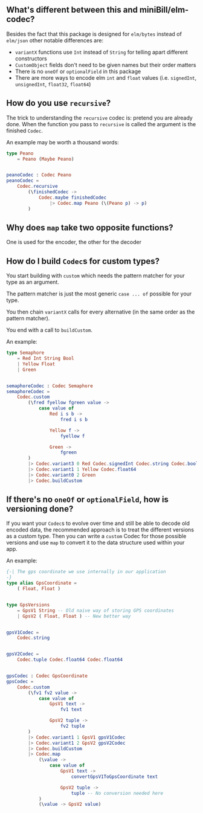 ## What's different between this and miniBill/elm-codec?
Besides the fact that this package is designed for `elm/bytes` instead of `elm/json` other notable differences are:
* `variantX` functions use `Int` instead of `String` for telling apart different constructors
* `CustomObject` fields don't need to be given names but their order matters 
* There is no `oneOf` or `optionalField` in this package
* There are more ways to encode elm `int` and `float` values (i.e. `signedInt`, `unsignedInt`, `float32`, `float64`)

## How do you use `recursive`?
The trick to understanding the `recursive` codec is: pretend you are already done.
When the function you pass to `recursive` is called the argument is the finished `Codec`.

An example may be worth a thousand words:

```elm
type Peano
    = Peano (Maybe Peano)


peanoCodec : Codec Peano
peanoCodec =
    Codec.recursive
        (\finishedCodec ->
            Codec.maybe finishedCodec
                |> Codec.map Peano (\(Peano p) -> p)
        )
```

## Why does `map` take two opposite functions?
One is used for the encoder, the other for the decoder

## How do I build `Codec`s for custom types?
You start building with `custom` which needs the pattern matcher for your type as an argument.

The pattern matcher is just the most generic `case ... of` possible for your type.

You then chain `variantX` calls for every alternative (in the same order as the pattern matcher).

You end with a call to `buildCustom`.

An example:

```elm
type Semaphore
    = Red Int String Bool
    | Yellow Float
    | Green


semaphoreCodec : Codec Semaphore
semaphoreCodec =
    Codec.custom
        (\fred fyellow fgreen value ->
            case value of
                Red i s b ->
                    fred i s b

                Yellow f ->
                    fyellow f

                Green ->
                    fgreen
        )
        |> Codec.variant3 0 Red Codec.signedInt Codec.string Codec.bool
        |> Codec.variant1 1 Yellow Codec.float64
        |> Codec.variant0 2 Green
        |> Codec.buildCustom
```

## If there's no `oneOf` or `optionalField`, how is versioning done?
If you want your `Codec`s to evolve over time and still be able to decode old 
encoded data, the recommended approach is to treat the different versions as a custom type.
Then you can write a `custom` Codec for those possible versions and use `map` to convert it to the data structure used within your app.

An example:
```elm
{-| The gps coordinate we use internally in our application
-}
type alias GpsCoordinate =
    ( Float, Float )


type GpsVersions
    = GpsV1 String -- Old naive way of storing GPS coordinates
    | GpsV2 ( Float, Float ) -- New better way


gpsV1Codec =
    Codec.string


gpsV2Codec =
    Codec.tuple Codec.float64 Codec.float64


gpsCodec : Codec GpsCoordinate
gpsCodec =
    Codec.custom
        (\fv1 fv2 value ->
            case value of
                GpsV1 text ->
                    fv1 text

                GpsV2 tuple ->
                    fv2 tuple
        )
        |> Codec.variant1 1 GpsV1 gpsV1Codec
        |> Codec.variant1 2 GpsV2 gpsV2Codec
        |> Codec.buildCustom
        |> Codec.map
            (\value ->
                case value of
                    GpsV1 text ->
                        convertGpsV1ToGpsCoordinate text

                    GpsV2 tuple ->
                        tuple -- No conversion needed here
            )
            (\value -> GpsV2 value)
```